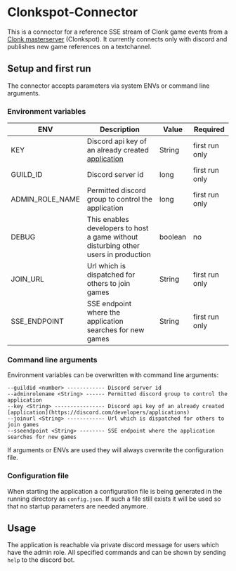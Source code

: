 # Clonkspot-Connector
This is a connector for a reference SSE stream of Clonk game events from a [Clonk masterserver](https://github.com/clonkspot/league) (Clonkspot). It currently connects only with discord and publishes new game references on a textchannel.

## Setup and first run
The connector accepts parameters via system ENVs or command line arguments.
### Environment variables
|ENV|Description|Value|Required|
|--|--|--|--|
|KEY|Discord api key of an already created [application](https://discord.com/developers/applications) |String|first run only|
|GUILD_ID|Discord server id|long|first run only|
|ADMIN_ROLE_NAME|Permitted discord group to control the application|long|first run only|
|DEBUG|This enables developers to host a game without disturbing other users in production|boolean|no|
|JOIN_URL|Url which is dispatched for others to join games|String|first run only|
|SSE_ENDPOINT|SSE endpoint where the application searches for new games|String|first run only|

### Command line arguments
Environment variables can be overwritten with command line arguments:
```
--guildid <number> ------------ Discord server id
--adminrolename <String> ------ Permitted discord group to control the application
--key <String> ---------------- Discord api key of an already created [application](https://discord.com/developers/applications)
--joinurl <String> ------------ Url which is dispatched for others to join games
--sseendpoint <String> -------- SSE endpoint where the application searches for new games
```

If arguments or ENVs are used they will always overwrite the configuration file.
### Configuration file
When starting the application a configuration file is being generated in the running directory as `config.json`. If such a file still exists it will be used so that no startup parameters are needed anymore.

## Usage
The application is reachable via private discord message for users which have the admin role. All specified commands and can be shown by sending `help` to the discord bot.